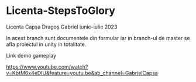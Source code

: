 # Licenta-StepsToGlory
Licenta Capșa Dragoș Gabriel iunie-iulie 2023

In acest branch sunt documentele din formular iar in branch-ul de master se afla proiectul in unity in totalitate.

Link demo gameplay

https://www.youtube.com/watch?v=KbtM6x4eDIU&feature=youtu.be&ab_channel=GabrielCapsa
